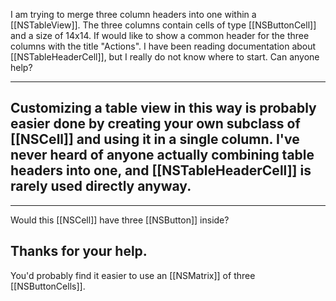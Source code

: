 I am trying to merge three column headers into one within a [[NSTableView]]. The three columns contain cells of type [[NSButtonCell]] and a size of 14x14. If would like to show a common header for the three columns with the title "Actions". I have been reading documentation about [[NSTableHeaderCell]], but I really do not know where to start. Can anyone help?

----
Customizing a table view in this way is probably easier done by creating your own subclass of [[NSCell]] and using it in a single column. I've never heard of anyone actually combining table headers into one, and [[NSTableHeaderCell]] is rarely used directly anyway.
----

----
Would this [[NSCell]] have three [[NSButton]] inside?

Thanks for your help.
----
You'd probably find it easier to use an [[NSMatrix]] of three [[NSButtonCells]].